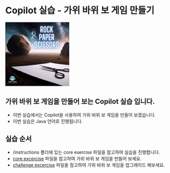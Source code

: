 # Copilot 실습 - 가위 바위 보 게임 만들기
<img src="/assets/Rock Paper Scissors image.png" alt="Rock Paper Scissors image" width="200" height="200">

## 가위 바위 보 게임을 만들어 보는 Copilot 실습 입니다. 
- 이번 실습에서는 Copilot을 사용하여 가위 바위 보 게임을 만들어 보겠습니다.
- 이번 실습은 Java 언어로 진행됩니다.


## 실습 순서
- /instructions 폴더에 있는 core exercise 파일을 참고하여 실습을 진행합니다.
- [core excercise](./instructions/core%20excercise.md) 파일을 참고하여 가위 바위 보 게임을 만들어 보세요.
- [challenge excercise](./instructions/challenge%20excercise.md) 파일을 참고하여 가위 바위 보 게임을 업그레이드 해보세요.



